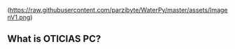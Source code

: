 (https://raw.githubusercontent.com/parzibyte/WaterPy/master/assets/ImagenV1.png)
<p align="center">

##  What is OTICIAS PC?

##  
